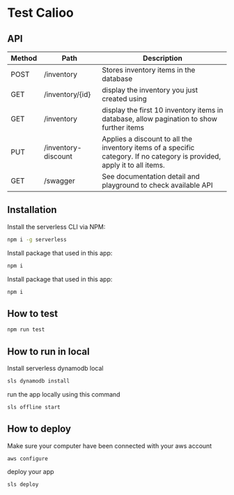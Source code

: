# Test Calioo
## API
| Method | Path | Description |
| ------ | ---- | ----------- |
| POST | /inventory | Stores inventory items in the database |
| GET | /inventory/{id} | display the inventory you just created using |
| GET | /inventory | display the first 10 inventory items in database, allow pagination to show further items |
| PUT | /inventory-discount | Applies a discount to all the inventory items of a specific category. If no category is provided, apply it to all items. |
| GET | /swagger | See documentation detail and playground to check available API |

## Installation
Install the serverless CLI via NPM:
```sh
npm i -g serverless
```
Install package that used in this app:
```sh
npm i
```
Install package that used in this app:
```sh
npm i
```

## How to test
```sh
npm run test
```

## How to run in local
Install serverless dynamodb local
```sh
sls dynamodb install
```
run the app locally using this command
```sh
sls offline start
```

## How to deploy
Make sure your computer have been connected with your aws account
```sh
aws configure
```
deploy your app
```sh
sls deploy
```
